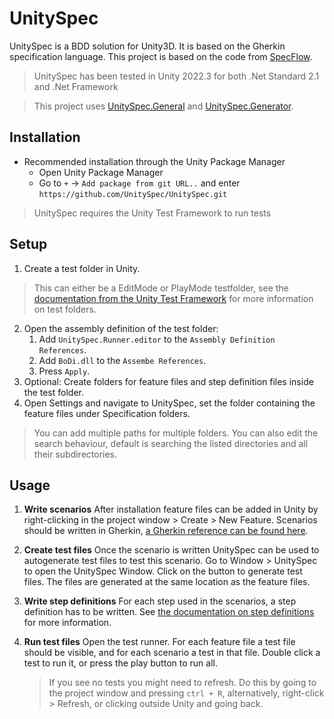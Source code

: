 # UnitySpec
UnitySpec is a BDD solution for Unity3D. It is based on the Gherkin specification language. 
This project is based on the code from [SpecFlow](https://github.com/SpecFlowOSS/SpecFlow).
> UnitySpec has been tested in Unity 2022.3 for both .Net Standard 2.1 and .Net Framework

> This project uses [UnitySpec.General](https://github.com/UnitySpec/General) and [UnitySpec.Generator](https://github.com/UnitySpec/Generator).

## Installation
 - Recommended installation through the Unity Package Manager
	 - Open Unity Package Manager
	 - Go to `+` -> `Add package from git URL..` and enter `https://github.com/UnitySpec/UnitySpec.git`
 > UnitySpec requires the Unity Test Framework to run tests

## Setup
1. Create a test folder in Unity.
> This can either be a EditMode or PlayMode testfolder,
> see the [documentation from the Unity Test Framework](https://docs.unity3d.com/Packages/com.unity.test-framework@1.1/manual/workflow-create-test-assembly.html) for more information on test folders.

2. Open the assembly definition of the test folder:
    1. Add `UnitySpec.Runner.editor` to the `Assembly Definition References`.
	2. Add `BoDi.dll` to the `Assembe References`.
	3. Press `Apply`.
3. Optional: Create folders for feature files and step definition files inside the test folder.
4. Open Settings and navigate to UnitySpec, set the folder containing the feature files under Specification folders.
> You can add multiple paths for multiple folders. You can also edit the search behaviour, default is searching the listed directories and all their subdirectories.


## Usage
1. **Write scenarios**
   After installation feature files can be added in Unity by right-clicking in the project window > Create > New Feature.
Scenarios should be written in Gherkin, [a Gherkin reference can be found here](Docs/GherkinReference.md).

2. **Create test files**
Once the scenario is written UnitySpec can be used to autogenerate test files to test this scenario.
Go to Window > UnitySpec to open the UnitySpec Window. Click on the button to generate test files.
The files are generated at the same location as the feature files.

3. **Write step definitions**
For each step used in the scenarios, a step definition has to be written. See [the documentation on step definitions](Docs/StepDefinitions.md) for more information.
   
5. **Run test files**
Open the test runner. For each feature file a test file should be visible, and for each scenario a test in that file.
Double click a test to run it, or press the play button to run all.
	> If you see no tests you might need to refresh. Do this by going to the project window and pressing `ctrl + R`, alternatively, right-click > Refresh, or clicking outside Unity and going back.
